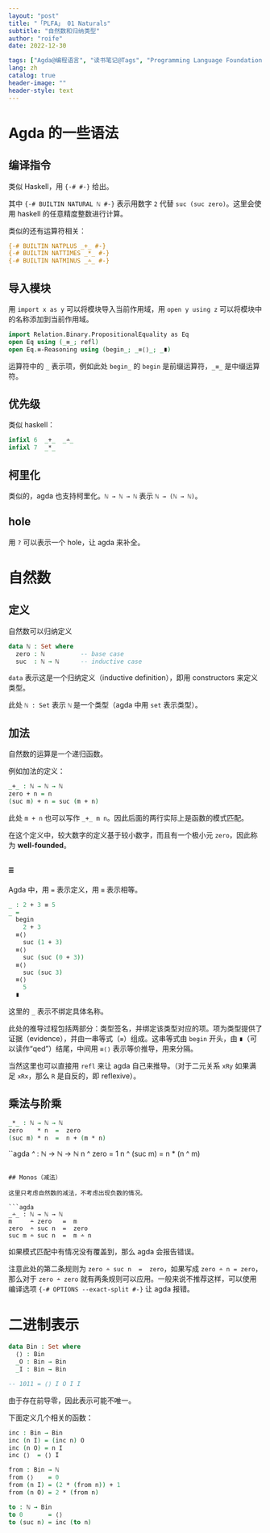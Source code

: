 ```yaml
---
layout: "post"
title: "「PLFA」 01 Naturals"
subtitle: "自然数和归纳类型"
author: "roife"
date: 2022-12-30

tags: ["Agda@编程语言", "读书笔记@Tags", "Programming Language Foundations in Agda@读书笔记", "Dependent Type@程序语言理论", "形式化验证@程序语言理论", "类型系统@程序语言理论", "程序语言理论@Tags"]
lang: zh
catalog: true
header-image: ""
header-style: text
---
```


# Agda 的一些语法

## 编译指令

类似 Haskell，用 `{-# #-}` 给出。

其中 `{-# BUILTIN NATURAL ℕ #-}` 表示用数字 `2` 代替 `suc (suc zero)`。这里会使用 haskell 的任意精度整数进行计算。

类似的还有运算符相关：

```agda
{-# BUILTIN NATPLUS _+_ #-}
{-# BUILTIN NATTIMES _*_ #-}
{-# BUILTIN NATMINUS _∸_ #-}
```

## 导入模块

用 `import x as y` 可以将模块导入当前作用域，用 `open y using z` 可以将模块中的名称添加到当前作用域。

```agda
import Relation.Binary.PropositionalEquality as Eq
open Eq using (_≡_; refl)
open Eq.≡-Reasoning using (begin_; _≡⟨⟩_; _∎)
```

运算符中的 `_` 表示项，例如此处 `begin_` 的 `begin` 是前缀运算符，`_≡_` 是中缀运算符。

## 优先级

类似 haskell：

```agda
infixl 6  _+_  _∸_
infixl 7  _*_
```

## 柯里化

类似的，agda 也支持柯里化。`ℕ → ℕ → ℕ` 表示 `ℕ → (ℕ → ℕ)`。

## hole

用 `?` 可以表示一个 hole，让 agda 来补全。

# 自然数

## 定义

自然数可以归纳定义

```agda
data ℕ : Set where
  zero : ℕ          -- base case
  suc  : ℕ → ℕ      -- inductive case
```

`data` 表示这是一个归纳定义（inductive definition），即用 constructors 来定义类型。

此处 `ℕ : Set` 表示 `ℕ` 是一个类型（agda 中用 `set` 表示类型）。

## 加法

自然数的运算是一个递归函数。

例如加法的定义：

```agda
_+_ : ℕ → ℕ → ℕ
zero + n = n
(suc m) + n = suc (m + n)
```

此处 `m + n` 也可以写作 `_+_ m n`。因此后面的两行实际上是函数的模式匹配。

在这个定义中，较大数字的定义基于较小数字，而且有一个极小元 `zero`，因此称为 **well-founded**。

## `≡`

Agda 中，用 `=` 表示定义，用 `≡` 表示相等。

```agda
_ : 2 + 3 ≡ 5
_ =
  begin
    2 + 3
  ≡⟨⟩
    suc (1 + 3)
  ≡⟨⟩
    suc (suc (0 + 3))
  ≡⟨⟩
    suc (suc 3)
  ≡⟨⟩
    5
  ∎
```

这里的 `_` 表示不绑定具体名称。

此处的推导过程包括两部分：类型签名，并绑定该类型对应的项。项为类型提供了证据（evidence），并由一串等式（`≡`）组成。这串等式由 `begin` 开头，由 `∎`（可以读作“qed”）结尾，中间用 `≡⟨⟩` 表示等价推导，用来分隔。

当然这里也可以直接用 `refl` 来让 agda 自己来推导。（对于二元关系 `xRy` 如果满足 `xRx`，那么 `R` 是自反的，即 reflexive）。

## 乘法与阶乘

```agda
_*_ : ℕ → ℕ → ℕ
zero    * n  =  zero
(suc m) * n  =  n + (m * n)
```

``agda
_^_ : ℕ → ℕ → ℕ
n ^ zero = 1
n ^ (suc m) = n * (n ^ m)
```

## Monos（减法）

这里只考虑自然数的减法，不考虑出现负数的情况。

```agda
_∸_ : ℕ → ℕ → ℕ
m     ∸ zero   =  m
zero  ∸ suc n  =  zero
suc m ∸ suc n  =  m ∸ n
```

如果模式匹配中有情况没有覆盖到，那么 agda 会报告错误。

注意此处的第二条规则为 `zero ∸ suc n  =  zero`，如果写成 `zero ∸ n = zero`，那么对于 `zero ∸ zero` 就有两条规则可以应用。一般来说不推荐这样，可以使用编译选项 `{-# OPTIONS --exact-split #-}` 让 agda 报错。

# 二进制表示

```agda
data Bin : Set where
  ⟨⟩ : Bin
  _O : Bin → Bin
  _I : Bin → Bin

-- 1011 = ⟨⟩ I O I I
```

由于存在前导零，因此表示可能不唯一。

下面定义几个相关的函数：

```agda
inc : Bin → Bin
inc (n I) = (inc n) O
inc (n O) = n I
inc ⟨⟩  = ⟨⟩ I

from : Bin → ℕ
from ⟨⟩    = 0
from (n I) = (2 * (from n)) + 1
from (n O) = 2 * (from n)

to : ℕ → Bin
to 0       = ⟨⟩
to (suc n) = inc (to n)
```

